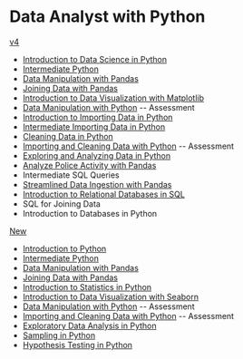 # Data Analyst with Python

[v4](https://app.datacamp.com/learn/career-tracks/data-analyst-with-python?version=4)

- [Introduction to Data Science in Python](./introduction_to_data_science_in_python/)
- [Intermediate Python](./intermediate_python/)
- [Data Manipulation with Pandas](./data_manipulation_with_pandas/)
- [Joining Data with Pandas](./joining_data_with_pandas/)
- [Introduction to Data Visualization with Matplotlib](./introduction_to_data_visualization_with_matplotlib/)
- [Data Manipulation with Python](https://assessment-v2.datacamp.com/exploratory-analysis-python) -- Assessment
- [Introduction to Importing Data in Python](./introduction_to_importing_data_in_python/)
- [Intermediate Importing Data in Python](./intermediate_importing_data_in_python/)
- [Cleaning Data in Python](./cleaning_data_in_python/)
- [Importing and Cleaning Data with Python](https://assessment-v2.datacamp.com/data-management-python) -- Assessment
- [Exploring and Analyzing Data in Python](./exploring_and_analyzing_data_in_python/)
- [Analyze Police Activity with Pandas](./analyzing_police_activity_with_pandas/)
- Intermediate SQL Queries
- [Streamlined Data Ingestion with Pandas](./streamlined_data_ingestion_with_pandas/)
- [Introduction to Relational Databases in SQL](./introduction_to_relational_databases_in_sql/)
- SQL for Joining Data
- Introduction to Databases in Python

[New](https://app.datacamp.com/learn/career-tracks/data-analyst-with-python)

- [Introduction to Python](./introduction_to_python/)
- [Intermediate Python](./intermediate_python/)
- [Data Manipulation with Pandas](./data_manipulation_with_pandas/)
- [Joining Data with Pandas](./joining_data_with_pandas/)
- [Introduction to Statistics in Python](./introduction_to_statistics_in_python/)
- [Introduction to Data Visualization with Seaborn](./introduction_to_data_visualization_with_seaborn/)
- [Data Manipulation with Python](https://assessment-v2.datacamp.com/exploratory-analysis-python) -- Assessment
- [Importing and Cleaning Data with Python](https://assessment-v2.datacamp.com/data-management-python) -- Assessment
- [Exploratory Data Analysis in Python](./exploratory_data_anaylisis_in_python/)
- [Sampling in Python](./sampling_in_python/)
- [Hypothesis Testing in Python](./hypothesis_testing_in_python/)
